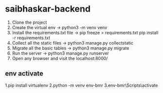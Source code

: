 # saibhaskar-backend

1. Clone the project 
2. Create the virtual env -> python3 -m venv venv
3. Install the requirements.txt file ->
        pip freeze > requirements.txt 
        pip install -r requirements.txt
4. Collect all the static files -> python3 manage.py collectstatic
5. Migrate all the basic tables -> python3 manage.py migrate
6. Run the server -> python3 manage.py runserver
7. Open any browser and visit the localhost:8000/


env activate
-------------
1.pip install virtualenv
2.python -m venv env-bmr
3.env-bmr\Scripts\activate